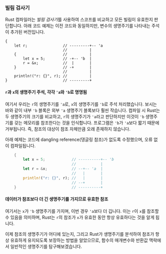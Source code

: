 ### 빌림 검사기

Rust 컴파일러는 *빌림 검사기*를 사용하여 스코프를 비교하고 모든 빌림이 유효한지 판단합니다. 아래 코드 예제는 이전 코드와 동일하지만, 변수의 생명주기를 나타내는 주석이 추가된 버전입니다.

```rust,ignore,does_not_compile
{
    let r;                // ---------+-- 'a
                          //          |
    {                     //          |
        let x = 5;        // -+-- 'b  |
        r = &x;           //  |       |
    }                     // -+       |
                          //          |
    println!("r: {}", r); //          |
}                         // ---------+
```

#### `r`과 `x`의 생명주기 주석, 각각 `'a`와 `'b`로 명명됨

여기서 우리는 `r`의 생명주기를 `'a`로, `x`의 생명주기를 `'b`로 주석 처리했습니다. 보시는 바와 같이 내부 `'b` 블록은 외부 `'a` 생명주기 블록보다 훨씬 작습니다. 컴파일 시 Rust는 두 생명주기의 크기를 비교하고, `r`의 생명주기가 `'a`라고 판단하지만 이것이 `'b` 생명주기를 갖는 메모리를 참조한다는 것을 인식합니다. 프로그램은 `'b`가 `'a`보다 짧기 때문에 거부됩니다. 즉, 참조의 대상이 참조 자체만큼 오래 존재하지 않습니다.

아래 예제는 코드에 dangling reference(댕글링 참조)가 없도록 수정했으며, 오류 없이 컴파일됩니다.

```rust
    {
        let x = 5;            // ----------+-- 'b
                              //           |
        let r = &x;           // --+-- 'a  |
                              //   |       |
        println!("r: {}", r); //   |       |
                              // --+       |
    }                         // ----------+
```

#### 데이터가 참조보다 더 긴 생명주기를 가지므로 유효한 참조

여기서는 `x`가 `'b` 생명주기를 가지며, 이번 경우 `'a`보다 더 깁니다. 이는 `r`이 `x`를 참조할 수 있음을 의미하며, Rust는 `r`의 참조가 `x`가 유효한 동안 항상 유효하다는 것을 알게 됩니다.

이제 참조의 생명주기가 어디에 있는지, 그리고 Rust가 생명주기를 분석하여 참조가 항상 유효하게 유지되도록 보장하는 방법을 알았으므로, 함수의 매개변수와 반환값 맥락에서 일반적인 생명주기를 탐구해보겠습니다.
